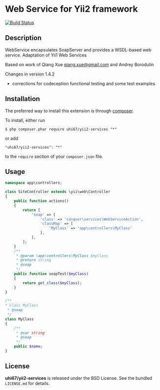 Web Service for Yii2 framework
=================
[![Build Status](https://travis-ci.org/uhi67/yii2-services.svg?branch=master)](https://travis-ci.org/uhi67/yii2-services)

## Description

WebService encapsulates SoapServer and provides a WSDL-based web service.
Adaptation of Yii1 Web Services

Based on work of Qiang Xue <qiang.xue@gmail.com> and Andrey Borodulin

Changes in version 1.4.2

- corrections for codeception functional testing and some test examples


## Installation

The preferred way to install this extension is through [composer](http://getcomposer.org/download/).

To install, either run

```
$ php composer.phar require uhi67/yii2-services "*"
```
or add

```
"uhi67/yii2-services": "*"
```

to the ```require``` section of your `composer.json` file.

## Usage

```php
namespace app\controllers;

class SiteController extends \yii\web\Controller
{
    public function actions()
    {
        return [
            'soap' => [
                'class' => 'conquer\services\WebServiceAction',
                'classMap' => [
                    'MyClass' => 'app\controllers\MyClass'
                ],
            ],
        ];
    }
    /**
     * @param \app\controllers\MyClass $myClass
     * @return string
     * @soap
     */
    public function soapTest($myClass)
    {
        return get_class($myClass);
    }
}

/**
* Class MyClass
 * @soap
 */
class MyClass
{
    /**
     * @var string
     * @soap
     */
    public $name;
}
```

## License

**uhi67/yii2-services** is released under the BSD License. See the bundled `LICENSE.md` for details.
